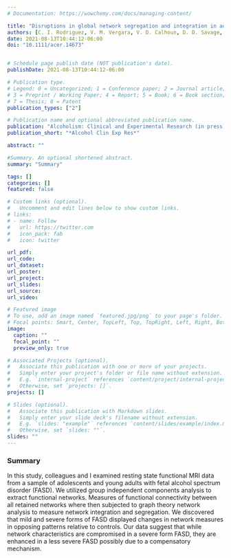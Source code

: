 ```yaml
---
# Documentation: https://wowchemy.com/docs/managing-content/

title: "Disruptions in global network segregation and integration in adolescents and young adults with fetal alcohol spectrum disorder"
authors: [C. I. Rodriguez, V. M. Vergara, V. D. Calhoun, D. D. Savage, D. A. Hamilton, C. D. Tesche, J. M. Stephen]
date: 2021-08-13T10:44:12-06:00
doi: "10.1111/acer.14673"


# Schedule page publish date (NOT publication's date).
publishDate: 2021-08-13T10:44:12-06:00

# Publication type.
# Legend: 0 = Uncategorized; 1 = Conference paper; 2 = Journal article;
# 3 = Preprint / Working Paper; 4 = Report; 5 = Book; 6 = Book section;
# 7 = Thesis; 8 = Patent
publication_types: ["2"]

# Publication name and optional abbreviated publication name.
publication: "Alcoholism: Clinical and Experimental Research (in press)"
publication_short: "*Alcohol Clin Exp Res*"

abstract: ""

#Summary. An optional shortened abstract.
summary: "Summary"

tags: []
categories: []
featured: false

# Custom links (optional).
#   Uncomment and edit lines below to show custom links.
# links:
# - name: Follow
#   url: https://twitter.com
#   icon_pack: fab
#   icon: twitter

url_pdf:
url_code:
url_dataset:
url_poster:
url_project:
url_slides:
url_source:
url_video:

# Featured image
# To use, add an image named `featured.jpg/png` to your page's folder. 
# Focal points: Smart, Center, TopLeft, Top, TopRight, Left, Right, BottomLeft, Bottom, BottomRight.
image:
  caption: ""
  focal_point: ""
  preview_only: true

# Associated Projects (optional).
#   Associate this publication with one or more of your projects.
#   Simply enter your project's folder or file name without extension.
#   E.g. `internal-project` references `content/project/internal-project/index.md`.
#   Otherwise, set `projects: []`.
projects: []

# Slides (optional).
#   Associate this publication with Markdown slides.
#   Simply enter your slide deck's filename without extension.
#   E.g. `slides: "example"` references `content/slides/example/index.md`.
#   Otherwise, set `slides: ""`.
slides: ""
---
```



### Summary
In this study, colleagues and I examined resting state functional MRI data from a sample of adolescents and young adults with fetal alcohol spectrum disorder (FASD). We utilized group independent components analysis to extract functional networks. Measures of functional connectivity between all retained networks where then subjected to graph theory network analysis to measure network integration and segregation. We discovered that mild and severe forms of FASD displayed changes in network measures in opposing patterns relative to controls. Our data suggest that while  network characteristics are compromised in a severe form FASD, they are enhanced in a less severe FASD possibly due to a compensatory mechanism. 